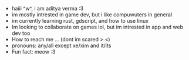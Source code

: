 - haiii ^w^, i am aditya verma :3
- im mostly intrested in game dev, but i like compuwuters in general
- im currently learning rust, gdscript, and how to use linux
- Im looking to collaborate on games lol, but im intrested in app and web dev too
- How to reach me ...  (dont im scared >.<)
- pronouns: any/all except xe/xim and it/its
- Fun fact: meow :3

<!---
Aditya-Verma251/Aditya-Verma251 is a ✨ special ✨ repository because its `README.md` (this file) appears on your GitHub profile.
You can click the Preview link to take a look at your changes.
--->
